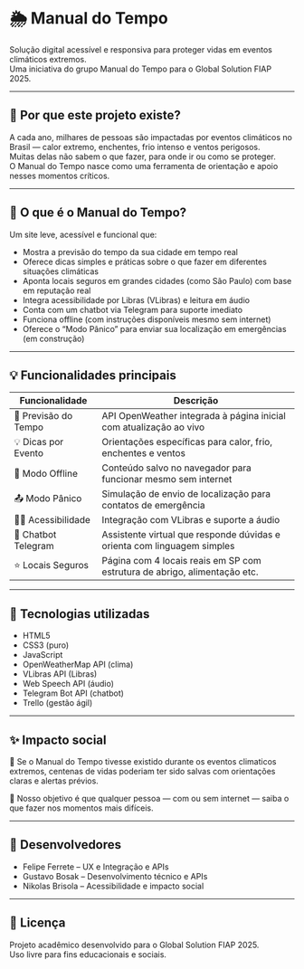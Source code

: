# 🌦️ Manual do Tempo

Solução digital acessível e responsiva para proteger vidas em eventos climáticos extremos.  
Uma iniciativa do grupo Manual do Tempo para o Global Solution FIAP 2025.

---

## 🚨 Por que este projeto existe?

A cada ano, milhares de pessoas são impactadas por eventos climáticos no Brasil — calor extremo, enchentes, frio intenso e ventos perigosos.  
Muitas delas não sabem o que fazer, para onde ir ou como se proteger.  
O Manual do Tempo nasce como uma ferramenta de orientação e apoio nesses momentos críticos.

---

## 🧭 O que é o Manual do Tempo?

Um site leve, acessível e funcional que:

- Mostra a previsão do tempo da sua cidade em tempo real
- Oferece dicas simples e práticas sobre o que fazer em diferentes situações climáticas
- Aponta locais seguros em grandes cidades (como São Paulo) com base em reputação real
- Integra acessibilidade por Libras (VLibras) e leitura em áudio
- Conta com um chatbot via Telegram para suporte imediato
- Funciona offline (com instruções disponíveis mesmo sem internet)
- Oferece o “Modo Pânico” para enviar sua localização em emergências (em construção)

---

## 💡 Funcionalidades principais

| Funcionalidade        | Descrição                                                                 |
|-----------------------|---------------------------------------------------------------------------|
| 📍 Previsão do Tempo  | API OpenWeather integrada à página inicial com atualização ao vivo        |
| 💡 Dicas por Evento   | Orientações específicas para calor, frio, enchentes e ventos              |
| 🔗 Modo Offline       | Conteúdo salvo no navegador para funcionar mesmo sem internet             |
| 📤 Modo Pânico        | Simulação de envio de localização para contatos de emergência             |
| 🧑‍🦯 Acessibilidade    | Integração com VLibras e suporte a áudio                                   |
| 🤖 Chatbot Telegram   | Assistente virtual que responde dúvidas e orienta com linguagem simples   |
| ⭐ Locais Seguros     | Página com 4 locais reais em SP com estrutura de abrigo, alimentação etc. |

---

## 🔧 Tecnologias utilizadas

- HTML5
- CSS3 (puro)
- JavaScript
- OpenWeatherMap API (clima)
- VLibras API (Libras)
- Web Speech API (áudio)
- Telegram Bot API (chatbot)
- Trello (gestão ágil)

---

## ✨ Impacto social

🧩 Se o Manual do Tempo tivesse existido durante os eventos climaticos extremos, centenas de vidas poderiam ter sido salvas com orientações claras e alertas prévios.

🎯 Nosso objetivo é que qualquer pessoa — com ou sem internet — saiba o que fazer nos momentos mais difíceis.

---

## 👥 Desenvolvedores

- Felipe Ferrete – UX e Integração e APIs
- Gustavo Bosak – Desenvolvimento técnico e APIs
- Nikolas Brisola – Acessibilidade e impacto social

---

## 📜 Licença

Projeto acadêmico desenvolvido para o Global Solution FIAP 2025.  
Uso livre para fins educacionais e sociais.


